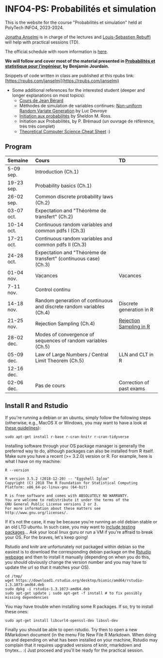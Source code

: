 # INFO4-PS: Probabilit&eacute;s et simulation

This is the website for the course "Probabilit&eacute;s et simulation" held at PolyTech INFO4, 2023-2024.

[Jonatha Anselmi](mailto:jonatha.anselmi@inria.fr) is in charge of the lectures and [Louis-Sebastien Rebuffi](mailto:louis-sebastien.rebuffi@univ-grenoble-alpes.fr) will help with practical sessions (TD).

The official schedule with room information is
[here](https://ade-uga-ro-vs.grenet.fr/direct/index.jsp).

**We will follow and cover most of the material
presented in [Probabilités et statistique pour
l’ingénieur](https://cermics.enpc.fr/~jourdain/probastat/poly.pdf), by
Benjamin Jourdain.**

Snippets of code written in class are published at this rpubs link: [https://rpubs.com/janselmi](https://rpubs.com/janselmi)


- Some additional references for the interested student (deeper and longer explanations on most topics):
   + [Cours de Jean Bérard](http://math.univ-lyon1.fr/~jberard/cours-www.pdf)
   + Méthodes de simulation de variables continues: [Non-uniform Random Variate Generation](http://www.eirene.de/Devroye.pdf) by
     Luc Devroye
   + [Initiation aux probabilités](https://books.google.fr/books?id=6TjJW8tpQLwC&redir_esc=y&hl=fr)
     by Sheldon M. Ross.
   + Initiation aux Probabilités, by P. Brémaud (un ouvrage de référence, très très complet)
   + [Theoretical Computer Science Cheat Sheet](https://www.tug.org/texshowcase/cheat.pdf) :)


## Program

| Semaine    | Cours                                                | TD                                                                |
|:-----------|:--------------------------------------------------------------------------|:-----------------------------------------------------------------------------------------|
| 5-09 sep.  | Introduction  (Ch.1)                          |   |
| 19-23 sep. | Probability basics  (Ch.1)                             |     |
| 26-02 sep. | Common discrete probability laws (Ch.2)                 |                      |
| 03-07 oct. | Expectation and "Théorème de transfert" (Ch.2)                                       | |
| 10-14 oct. | Continuous random variables and common pdfs I (Ch.3)  |                                 |
| 17-21 oct. | Continuous random variables and common pdfs II (Ch.3)|               |
| 24-28 oct. | Expectation and "Théorème de transfert" (continuous case) (Ch.3)|               |
| 01-04 nov. | Vacances                                                                  | Vacances                 |
| 7-11 nov. | Control continu                               |       |
| 14-18 nov. | Random generation of continuous and discrete random variables (Ch.4) |  Discrete generation in R     |
| 21-25 nov. | Rejection Sampling  (Ch.4) |  [Rejection Sampling in R](https://github.com/jonatha-anselmi/INFO4-PS/blob/master/Rmd/TD10_RM.Rmd)     |
| 28-02 dec. | Modes of convergence of sequences of random variables  (Ch.5)                             |      |
| 05-09 dec. | Law of Large Numbers / Central Limit Theorem  (Ch.5)                              |   LLN and CLT in R     |
| 12-16 dec. |                               |      |
| 02-06 dec. | Pas de cours                               |   Correction of past exams     |




## Install R and Rstudio

If you're running a debian or an ubuntu,
simply follow the following steps (otherwise, e.g., MacOS X or
Windows, you may want to have a look at [these
guidelines](https://gitlab.inria.fr/learninglab/mooc-rr/mooc-rr-ressources/-/blob/master/module2/ressources/rstudio_fr.org)):

``` shell
sudo apt-get install r-base r-cran-knitr r-cran-tidyverse
```
	
Installing software through your OS package manager is generally
the preferred way to do, although packages can also be installed
from R itself. Make sure you have a recent (>= 3.2.0) version or R. For example,
here is what I have on my machine:
	
``` shell	
R --version
```

    R version 3.5.2 (2018-12-20) -- "Eggshell Igloo"
    Copyright (C) 2018 The R Foundation for Statistical Computing
    Platform: x86_64-pc-linux-gnu (64-bit)

    R is free software and comes with ABSOLUTELY NO WARRANTY.
    You are welcome to redistribute it under the terms of the
    GNU General Public License versions 2 or 3.
    For more information about these matters see
    http://www.gnu.org/licenses/.

If it's not the case, it may be because you're running an old debian
stable or an old LTD ubuntu. In such case, you may want to [include
testing
packages](http://serverfault.com/questions/22414/how-can-i-run-debian-stable-but-install-some-packages-from-testing)... Ask
your local linux guru or run a VM if you're affraid to break your
OS. For the braves, let's keep going!

Rstudio and knitr are unfortunately not packaged within debian so
the easiest is to download the corresponding debian package on the
[Rstudio webpage](http://www.rstudio.com/ide/download/desktop)
and then to install it manually (depending on when you do this,
you should obviously change the version number and you may have to
update the url so that it matches your OS).

``` shell
cd /tmp/
wget https://download1.rstudio.org/desktop/bionic/amd64/rstudio-1.3.1073-amd64.deb
sudo dpkg -i rstudio-1.3.1073-amd64.deb
sudo apt-get update ; sudo apt-get -f install # to fix possibly missing dependencies
```

You may have trouble when installing some R packages. If so, try to
install these ones:

``` shell
sudo apt-get install libcurl4-openssl-dev libssl-dev
```

Finally you should be able to open rstudio. Try then to open a new
RMarkdown document (in the menu File New File R Markdown. When
doing so and depending on what has been installed on your machine,
Rstudio may complain that it requires upgraded versions of knitr,
rmarkdown and tinytex... :( Just proceed and you'll be ready for the
practical session.
